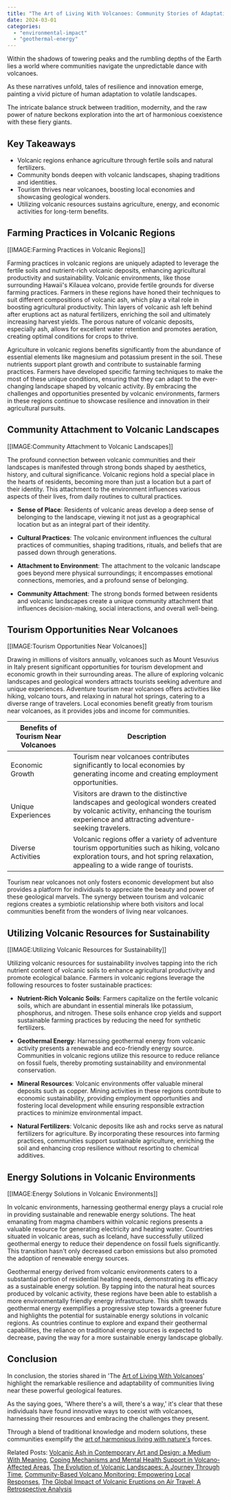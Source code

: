 ```yaml
---
title: "The Art of Living With Volcanoes: Community Stories of Adaptation"
date: 2024-03-01
categories: 
  - "environmental-impact"
  - "geothermal-energy"
---
```


Within the shadows of towering peaks and the rumbling depths of the Earth lies a world where communities navigate the unpredictable dance with volcanoes.

As these narratives unfold, tales of resilience and innovation emerge, painting a vivid picture of human adaptation to volatile landscapes.

The intricate balance struck between tradition, modernity, and the raw power of nature beckons exploration into the art of harmonious coexistence with these fiery giants.

## Key Takeaways

- Volcanic regions enhance agriculture through fertile soils and natural fertilizers.
- Community bonds deepen with volcanic landscapes, shaping traditions and identities.
- Tourism thrives near volcanoes, boosting local economies and showcasing geological wonders.
- Utilizing volcanic resources sustains agriculture, energy, and economic activities for long-term benefits.

## Farming Practices in Volcanic Regions

\[\[IMAGE:Farming Practices in Volcanic Regions\]\]

Farming practices in volcanic regions are uniquely adapted to leverage the fertile soils and nutrient-rich volcanic deposits, enhancing agricultural productivity and sustainability. Volcanic environments, like those surrounding Hawaii's Kilauea volcano, provide fertile grounds for diverse farming practices. Farmers in these regions have honed their techniques to suit different compositions of volcanic ash, which play a vital role in boosting agricultural productivity. Thin layers of volcanic ash left behind after eruptions act as natural fertilizers, enriching the soil and ultimately increasing harvest yields. The porous nature of volcanic deposits, especially ash, allows for excellent water retention and promotes aeration, creating optimal conditions for crops to thrive.

Agriculture in volcanic regions benefits significantly from the abundance of essential elements like magnesium and potassium present in the soil. These nutrients support plant growth and contribute to sustainable farming practices. Farmers have developed specific farming techniques to make the most of these unique conditions, ensuring that they can adapt to the ever-changing landscape shaped by volcanic activity. By embracing the challenges and opportunities presented by volcanic environments, farmers in these regions continue to showcase resilience and innovation in their agricultural pursuits.

## Community Attachment to Volcanic Landscapes

\[\[IMAGE:Community Attachment to Volcanic Landscapes\]\]

The profound connection between volcanic communities and their landscapes is manifested through strong bonds shaped by aesthetics, history, and cultural significance. Volcanic regions hold a special place in the hearts of residents, becoming more than just a location but a part of their identity. This attachment to the environment influences various aspects of their lives, from daily routines to cultural practices.

- **Sense of Place**: Residents of volcanic areas develop a deep sense of belonging to the landscape, viewing it not just as a geographical location but as an integral part of their identity.
    
- **Cultural Practices**: The volcanic environment influences the cultural practices of communities, shaping traditions, rituals, and beliefs that are passed down through generations.
    
- **Attachment to Environment**: The attachment to the volcanic landscape goes beyond mere physical surroundings; it encompasses emotional connections, memories, and a profound sense of belonging.
    
- **Community Attachment**: The strong bonds formed between residents and volcanic landscapes create a unique community attachment that influences decision-making, social interactions, and overall well-being.
    

## Tourism Opportunities Near Volcanoes

\[\[IMAGE:Tourism Opportunities Near Volcanoes\]\]

Drawing in millions of visitors annually, volcanoes such as Mount Vesuvius in Italy present significant opportunities for tourism development and economic growth in their surrounding areas. The allure of exploring volcanic landscapes and geological wonders attracts tourists seeking adventure and unique experiences. Adventure tourism near volcanoes offers activities like hiking, volcano tours, and relaxing in natural hot springs, catering to a diverse range of travelers. Local economies benefit greatly from tourism near volcanoes, as it provides jobs and income for communities.

| **Benefits of Tourism Near Volcanoes** | **Description** |
| --- | --- |
| Economic Growth | Tourism near volcanoes contributes significantly to local economies by generating income and creating employment opportunities. |
| Unique Experiences | Visitors are drawn to the distinctive landscapes and geological wonders created by volcanic activity, enhancing the tourism experience and attracting adventure-seeking travelers. |
| Diverse Activities | Volcanic regions offer a variety of adventure tourism opportunities such as hiking, volcano exploration tours, and hot spring relaxation, appealing to a wide range of tourists. |

Tourism near volcanoes not only fosters economic development but also provides a platform for individuals to appreciate the beauty and power of these geological marvels. The synergy between tourism and volcanic regions creates a symbiotic relationship where both visitors and local communities benefit from the wonders of living near volcanoes.

## Utilizing Volcanic Resources for Sustainability

\[\[IMAGE:Utilizing Volcanic Resources for Sustainability\]\]

Utilizing volcanic resources for sustainability involves tapping into the rich nutrient content of volcanic soils to enhance agricultural productivity and promote ecological balance. Farmers in volcanic regions leverage the following resources to foster sustainable practices:

- **Nutrient-Rich Volcanic Soils**: Farmers capitalize on the fertile volcanic soils, which are abundant in essential minerals like potassium, phosphorus, and nitrogen. These soils enhance crop yields and support sustainable farming practices by reducing the need for synthetic fertilizers.
    
- **Geothermal Energy**: Harnessing geothermal energy from volcanic activity presents a renewable and eco-friendly energy source. Communities in volcanic regions utilize this resource to reduce reliance on fossil fuels, thereby promoting sustainability and environmental conservation.
    
- **Mineral Resources**: Volcanic environments offer valuable mineral deposits such as copper. Mining activities in these regions contribute to economic sustainability, providing employment opportunities and fostering local development while ensuring responsible extraction practices to minimize environmental impact.
    
- **Natural Fertilizers**: Volcanic deposits like ash and rocks serve as natural fertilizers for agriculture. By incorporating these resources into farming practices, communities support sustainable agriculture, enriching the soil and enhancing crop resilience without resorting to chemical additives.
    

## Energy Solutions in Volcanic Environments

\[\[IMAGE:Energy Solutions in Volcanic Environments\]\]

In volcanic environments, harnessing geothermal energy plays a crucial role in providing sustainable and renewable energy solutions. The heat emanating from magma chambers within volcanic regions presents a valuable resource for generating electricity and heating water. Countries situated in volcanic areas, such as Iceland, have successfully utilized geothermal energy to reduce their dependence on fossil fuels significantly. This transition hasn't only decreased carbon emissions but also promoted the adoption of renewable energy sources.

Geothermal energy derived from volcanic environments caters to a substantial portion of residential heating needs, demonstrating its efficacy as a sustainable energy solution. By tapping into the natural heat sources produced by volcanic activity, these regions have been able to establish a more environmentally friendly energy infrastructure. This shift towards geothermal energy exemplifies a progressive step towards a greener future and highlights the potential for sustainable energy solutions in volcanic regions. As countries continue to explore and expand their geothermal capabilities, the reliance on traditional energy sources is expected to decrease, paving the way for a more sustainable energy landscape globally.

## Conclusion

In conclusion, the stories shared in 'The [Art of Living With Volcanoes](https://magmamatters.com/geothermal-energy-and-its-volcanic-origins/ "Geothermal Energy and Its Volcanic Origins")' highlight the remarkable resilience and adaptability of communities living near these powerful geological features.

As the saying goes, 'Where there's a will, there's a way,' it's clear that these individuals have found innovative ways to coexist with volcanoes, harnessing their resources and embracing the challenges they present.

Through a blend of traditional knowledge and modern solutions, these communities exemplify the [art of harmonious living with nature's](https://magmamatters.com/the-art-and-science-of-volcano-monitoring/ "The Art and Science of Volcano Monitoring") forces.

Related Posts: [Volcanic Ash in Contemporary Art and Design: a Medium With Meaning](https://magmamatters.com/volcanic-ash-in-contemporary-art-and-design-a-medium-with-meaning-2/), [Coping Mechanisms and Mental Health Support in Volcano-Affected Areas](https://magmamatters.com/coping-mechanisms-and-mental-health-support-in-volcano-affected-areas-2/), [The Evolution of Volcanic Landscapes: A Journey Through Time](https://magmamatters.com/the-evolution-of-volcanic-landscapes-a-journey-through-time-2/), [Community-Based Volcano Monitoring: Empowering Local Responses](https://magmamatters.com/community-based-volcano-monitoring-empowering-local-responses-2/), [The Global Impact of Volcanic Eruptions on Air Travel: A Retrospective Analysis](https://magmamatters.com/the-global-impact-of-volcanic-eruptions-on-air-travel-a-retrospective-analysis-2/)
